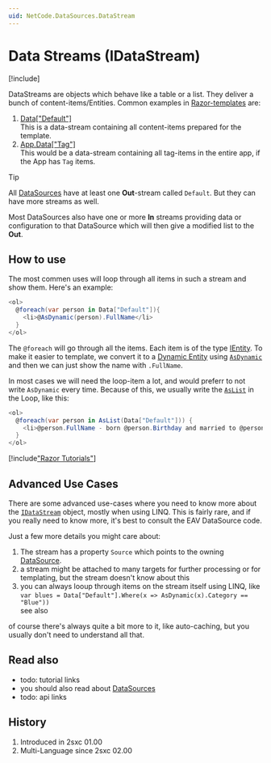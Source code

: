 ```yaml
---
uid: NetCode.DataSources.DataStream
---
```


# Data Streams (IDataStream)

[!include[](~/pages/basics/stack/_shared-float-summary.md)]
<style>.context-box-summary .datasource { visibility: visible; } </style>

DataStreams are objects which behave like a table or a list. They deliver a bunch of content-items/Entities. 
Common examples in [Razor-templates](xref:NetCode.Razor.Component) are:

1. [Data["Default"]](xref:NetCode.DynamicCode.Data)  
    This is a data-stream containing all content-items prepared for the template.
2. [App.Data["Tag"]](xref:NetCode.DynamicCode.Objects.App.Data)  
    This would be a data-stream containing all tag-items in the entire app, if the App has `Tag` items.

> [!TIP]
> All [DataSources](xref:NetCode.DataSources.DataSource) have at least one **Out**-stream called `Default`. But they can have more streams as well. 
> 
> Most DataSources also have one or more **In** streams providing data or configuration to that DataSource which will then give a modified list to the **Out**.

## How to use

The most commen uses will loop through all items in such a stream and show them. Here's an example: 

```cs
<ol>
  @foreach(var person in Data["Default"]){
    <li>@AsDynamic(person).FullName</li>
  }
</ol>
```
The `@foreach` will go through all the items. Each item is of the type [IEntity](xref:NetCode.DynamicData.Entity). To make it easier to template, we convert it to a [Dynamic Entity](xref:NetCode.DynamicData.DynamicEntity) using [`AsDynamic`](xref:NetCode.DynamicCode.AsDynamic) and then we can just show the name with `.FullName`. 

In most cases we will need the loop-item a lot, and would preferr to not write `AsDynamic` every time. Because of this, we usually write the [`AsList`](xref:NetCode.DynamicCode.AsList) in the Loop, like this:

```cs
<ol>
  @foreach(var person in AsList(Data["Default"])) {
    <li>@person.FullName - born @person.Birthday and married to @person.SpouseName</li>
  }
</ol>
```

[!include["Razor Tutorials"](~/shared/tutorials/razor.md)]

## Advanced Use Cases

There are some advanced use-cases where you need to know more about the [`IDataStream`](xref:ToSic.Eav.DataSources.IDataStream) object, mostly when using LINQ. This is fairly rare, and if you really need to know more, it's best to consult the EAV DataSource code. 

Just a few more details you might care about:

1. The stream has a property `Source` which points to the owning [DataSource](xref:NetCode.DataSources.DataSource). 
1. a stream might be attached to many targets for further processing or for templating, but the stream doesn't know about this
1. you can always looup through items on the stream itself using LINQ, like  
    `var blues = Data["Default"].Where(x => AsDynamic(x).Category == "Blue"))`  
    see also [](xref:NetCode.Data.Index)

of course there's always quite a bit more to it, like auto-caching, but you usually don't need to understand all that.  

## Read also

* todo: tutorial links
* you should also read about [DataSources](xref:NetCode.DataSources.DataSource)
* todo: api links

## History

1. Introduced in 2sxc 01.00
2. Multi-Language since 2sxc 02.00

